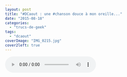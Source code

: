 ```yaml
---
layout: post
title: "#DCaout : une #chanson douce à mon oreille..."
date: "2015-08-18"
categories: 
  - "trucs-de-geek"
tags: 
  - "dcaout"
coverImage: "IMG_0215.jpg"
cover2left: true
---
```


<div class="center">
<audio controls width="100%">
	<source src="/images/2015/08/RealPlayer-20100520-1928.mp3" type="audio/mp3">
</audio>
</div>
